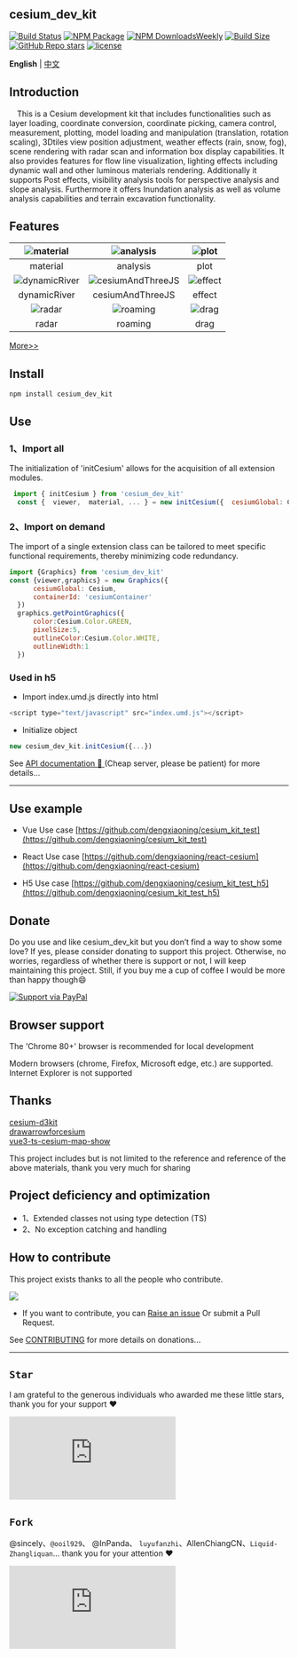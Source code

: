 ## cesium_dev_kit

[![Build Status][build-main]][build-status]
[![NPM Package][npm]][npm-url]
[![NPM DownloadsWeekly][npm-download]][npmtrends-url]
[![Build Size][build-size]][build-size-url]
[![GitHub Repo stars][repo-stars]][star-chart]
[![license][license-uri]][license-link]

**English** | [中文](./README.zh-CN.md)

## Introduction

&emsp;This is a Cesium development kit that includes functionalities such as layer loading, coordinate conversion, coordinate picking, camera control, measurement, plotting, model loading and manipulation (translation, rotation scaling), 3Dtiles view position adjustment, weather effects (rain, snow, fog), scene rendering with radar scan and information box display capabilities. It also provides features for flow line visualization, lighting effects including dynamic wall and other luminous materials rendering.
Additionally it supports Post effects, visibility analysis tools for perspective analysis and slope analysis. Furthermore it offers Inundation analysis as well as volume analysis capabilities and terrain excavation functionality.

## Features

|   ![material](https://github.com/dengxiaoning/cesium_dev_kit/blob/main/src/assets/image/preview/material.gif)   |         ![analysis](https://github.com/dengxiaoning/cesium_dev_kit/blob/main/src/assets/image/preview/analysis.gif)         |   ![plot](https://github.com/dengxiaoning/cesium_dev_kit/blob/main/src/assets/image/preview/plot.gif)   |
| :-------------------------------------------------------------------------------------------------------------: | :-------------------------------------------------------------------------------------------------------------------------: | :-----------------------------------------------------------------------------------------------------: |
|                                                    material                                                     |                                                          analysis                                                           |                                                  plot                                                   |
| ![dynamicRiver](https://github.com/dengxiaoning/cesium_dev_kit/blob/main/src/assets/image/preview/dnyRiver.gif) | ![cesiumAndThreeJS](https://github.com/dengxiaoning/cesium_dev_kit/blob/main/src/assets/image/preview/cesiumAndThreeJS.gif) | ![effect](https://github.com/dengxiaoning/cesium_dev_kit/blob/main/src/assets/image/preview/effect.gif) |
|                                                  dynamicRiver                                                   |                                                      cesiumAndThreeJS                                                       |                                                 effect                                                  |
|      ![radar](https://github.com/dengxiaoning/cesium_dev_kit/blob/main/src/assets/image/preview/radar.gif)      |         ![roaming](https://github.com/dengxiaoning/cesium_dev_kit/blob/main/src/assets/image/preview/pathRoam.gif)          |   ![drag](https://github.com/dengxiaoning/cesium_dev_kit/blob/main/src/assets/image/preview/drag.gif)   |
|                                                      radar                                                      |                                                           roaming                                                           |                                                  drag                                                   |

[More>>](https://benpaodehenji.com/cesiumDevKit)

## Install

```shell
npm install cesium_dev_kit
```

## Use

### 1、Import all

The initialization of 'initCesium' allows for the acquisition of all extension modules.

```javaScript
 import { initCesium } from 'cesium_dev_kit'
  const {  viewer,  material, ... } = new initCesium({  cesiumGlobal: Cesium,containerId: 'cesiumContainer',...})
```

### 2、Import on demand

The import of a single extension class can be tailored to meet specific functional requirements, thereby minimizing code redundancy.

```javaScript
import {Graphics} from 'cesium_dev_kit'
const {viewer,graphics} = new Graphics({
      cesiumGlobal: Cesium,
      containerId: 'cesiumContainer'
  })
  graphics.getPointGraphics({
      color:Cesium.Color.GREEN,
      pixelSize:5,
      outlineColor:Cesium.Color.WHITE,
      outlineWidth:1
  })
```

### Used in h5

- Import index.umd.js directly into html

```javaScript
<script type="text/javascript" src="index.umd.js"></script>
```

- Initialize object

```javaScript
new cesium_dev_kit.initCesium({...})
```

See [API documentation :bookmark_tabs: ](https://benpaodehenji.com/cesiumDevKitDoc) (Cheap server, please be patient) for more details...

---

## Use example

- Vue Use case
  [https://github.com/dengxiaoning/cesium_kit_test](https://github.com/dengxiaoning/cesium_kit_test)

- React Use case
  [https://github.com/dengxiaoning/react-cesium](https://github.com/dengxiaoning/react-cesium)
- H5 Use case
  [https://github.com/dengxiaoning/cesium_kit_test_h5](https://github.com/dengxiaoning/cesium_kit_test_h5)

## Donate

Do you use and like cesium_dev_kit but you don’t find a way to show some love? If yes, please consider donating to support this project. Otherwise, no worries, regardless of whether there is support or not, I will keep maintaining this project. Still, if you buy me a cup of coffee I would be more than happy though😄

[![Support via PayPal](https://github.com/dengxiaoning/cesium_dev_kit/blob/main/src/assets/image/preview/paypal-logo-129x32.svg)](https://paypal.me/xiaoningdeng?country.x=C2&locale.x=en_US)

##

## Browser support

The 'Chrome 80+' browser is recommended for local development

Modern browsers (chrome, Firefox, Microsoft edge, etc.) are supported. Internet Explorer is not supported

## Thanks

[cesium-d3kit](https://github.com/zhangti0708/cesium-d3kit)<br/>
[drawarrowforcesium](https://gitcode.net/mirrors/gitgitczl/drawarrowforcesium)<br/>
[vue3-ts-cesium-map-show](https://gitee.com/hawk86104/vue3-ts-cesium-map-show)<br/>

This project includes but is not limited to the reference and reference of the above materials, thank you very much for sharing

## Project deficiency and optimization

- 1、Extended classes not using type detection (TS)
- 2、No exception catching and handling

## How to contribute

This project exists thanks to all the people who contribute.<br/>

<a href="https://github.com/dengxiaoning/cesium_dev_kit/graphs/contributors">
<img src="https://contrib.rocks/image?repo=dengxiaoning/cesium_dev_kit" />
</a>

- If you want to contribute, you can [Raise an issue](https://github.com/dengxiaoning/cesium_dev_kit/issues/new) Or submit a Pull Request.

See [CONTRIBUTING](./CONTRIBUTING.md) for more details on donations...

---

## `Star`

I am grateful to the generous individuals who awarded me these little stars, thank you for your support :heart:

[![Stargazers repo roster for @dengxiaoning/cesium_dev_kit][stargazers-url]][stargazers-link]

## `Fork`

@sincely、`@ooil929`、 @InPanda、 `luyufanzhi`、AllenChiangCN、`Liquid-Zhangliquan`... thank you for your attention :heart:

[![Forkers repo roster for @dengxiaoning/cesium_dev_kit][forkers-url]][forkers-link]

[npm]: https://img.shields.io/npm/v/cesium_dev_kit
[npm-url]: https://www.npmjs.com/package/cesium_dev_kit
[build-size]: https://img.shields.io/bundlephobia/minzip/cesium_dev_kit/1.0.70?logo=travis
[build-size-url]: https://img.shields.io/bundlephobia/minzip/cesium_dev_kit
[npm-download]: https://img.shields.io/npm/dt/cesium_dev_kit?logo=npm
[npmtrends-url]: https://www.npmtrends.com/cesium_dev_kit
[license-uri]: https://img.shields.io/npm/l/cesium_dev_kit.svg
[license-link]: https://npm.im/cesium_dev_kit
[build-status]: https://github.com/dengxiaoning/cesium_dev_kit
[build-main]: https://img.shields.io/github/actions/workflow/status/dengxiaoning/cesium_dev_kit/project-build.yml?branch=main&logo=github
[repo-stars]: https://img.shields.io/github/stars/dengxiaoning/cesium_dev_kit?style=plastic&logo=github
[forkers-url]: https://bytecrank.com/nastyox/reporoster/php/forkersSVG.php?user=dengxiaoning&repo=cesium_dev_kit
[forkers-link]: https://github.com/dengxiaoning/cesium_dev_kit/network/members
[stargazers-url]: https://bytecrank.com/nastyox/reporoster/php/stargazersSVG.php?user=dengxiaoning&repo=cesium_dev_kit
[stargazers-link]: https://github.com/dengxiaoning/cesium_dev_kit/stargazers
[star-chart]: https://api.star-history.com/svg?repos=dengxiaoning/cesium_dev_kit&type=Date

